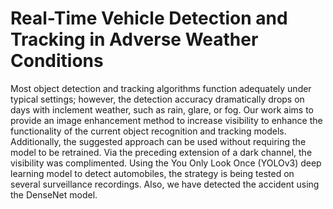 # Real-Time Vehicle Detection and Tracking in Adverse Weather Conditions


Most object detection and tracking algorithms function adequately under typical settings; however, the detection accuracy dramatically drops on days with inclement weather, such as rain, glare, or fog. Our work aims to provide an image enhancement method to increase visibility to enhance the functionality of the current object recognition and tracking models. Additionally, the suggested approach can be used without requiring the model to be retrained. Via the preceding extension of a dark channel, the visibility was complimented. Using the You Only Look Once (YOLOv3) deep learning model to detect automobiles, the strategy is being tested on several surveillance recordings. Also, we have detected the accident using the DenseNet model.
